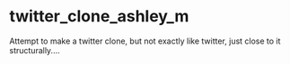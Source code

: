 # twitter_clone_ashley_m
Attempt to make a twitter clone, but not exactly like twitter, just close to it structurally....

